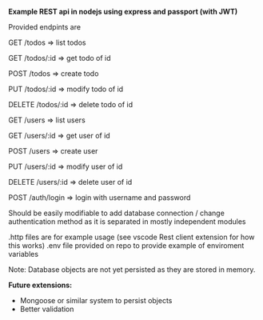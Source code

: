 **Example REST api in nodejs using express and passport (with JWT)**

Provided endpints are

GET /todos => list todos

GET /todos/:id => get todo of id

POST /todos => create todo

PUT /todos/:id => modify todo of id

DELETE /todos/:id => delete todo of id

GET /users => list users

GET /users/:id => get user of id

POST /users => create user

PUT /users/:id => modify user of id

DELETE /users/:id => delete user of id

POST /auth/login => login with username and password

Should be easily modifiable to add database connection / change authentication method as it is separated in mostly independent modules

.http files are for example usage (see vscode Rest client extension for how this works)
.env file provided on repo to provide example of enviroment variables

Note: Database objects are not yet persisted as they are stored in memory.

**Future extensions:**

- Mongoose or similar system to persist objects
- Better validation
